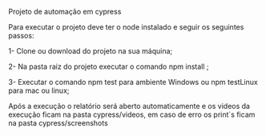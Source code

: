 Projeto de automação em cypress

Para executar o projeto deve ter o node instalado e seguir os seguintes passos:

1- Clone ou download do projeto na sua máquina;

2- Na pasta raiz do projeto executar o comando npm install ;

3- Executar o comando npm test para ambiente Windows ou npm testLinux para mac ou linux;

Após a execução o relatório será aberto automaticamente e os videos da execução ficam na pasta cypress/videos, em caso de erro os print´s ficam na pasta cypress/screenshots
